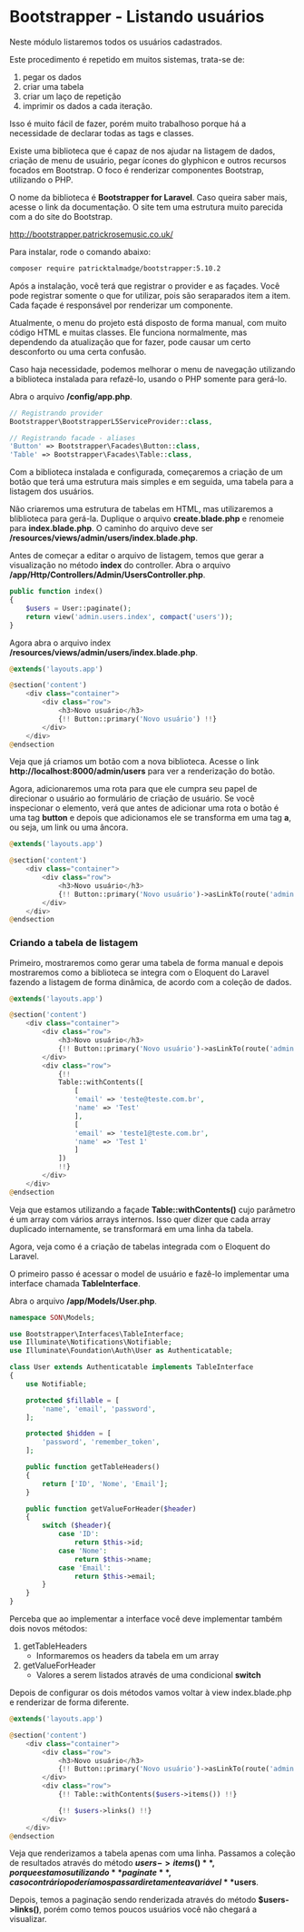 # Bootstrapper - Listando usuários

Neste módulo listaremos todos os usuários cadastrados.

Este procedimento é repetido em muitos sistemas, trata-se de:

1. pegar os dados 
2. criar uma tabela 
3. criar um laço de repetição
4. imprimir os dados a cada iteração.

Isso é muito fácil de fazer, porém muito trabalhoso porque há a necessidade de declarar todas as tags e classes.

Existe uma biblioteca que é capaz de nos ajudar na listagem de dados, criação de menu de usuário, pegar ícones do glyphicon e outros recursos focados em Bootstrap. O foco é renderizar componentes Bootstrap, utilizando o PHP.

O nome da biblioteca é **Bootstrapper for Laravel**. Caso queira saber mais, acesse o link da documentação. O site tem uma estrutura muito parecida com a do site do Bootstrap.

<http://bootstrapper.patrickrosemusic.co.uk/>

Para instalar, rode o comando abaixo:

```sh
composer require patricktalmadge/bootstrapper:5.10.2
```

Após a instalação, você terá que registrar o provider e as façades. Você pode registrar somente o que for utilizar, pois são seraparados item a item. Cada façade é responsável por renderizar um componente.

Atualmente, o menu do projeto está disposto de forma manual, com muito código HTML e muitas classes. Ele funciona normalmente, mas dependendo da atualização que for fazer, pode causar um certo desconforto ou uma certa confusão.

Caso haja necessidade, podemos melhorar o menu de navegação utilizando a biblioteca instalada para refazê-lo, usando o PHP somente para gerá-lo.

Abra o arquivo **/config/app.php**.

```php
// Registrando provider
Bootstrapper\BootstrapperL5ServiceProvider::class,

// Registrando facade - aliases
'Button' => Bootstrapper\Facades\Button::class,
'Table' => Bootstrapper\Facades\Table::class,
```

Com a biblioteca instalada e configurada, começaremos a criação de um botão que terá uma estrutura mais simples e em seguida, uma tabela para a listagem dos usuários.

Não criaremos uma estrutura de tabelas em HTML, mas utilizaremos a bliblioteca para gerá-la. Duplique o arquivo **create.blade.php** e renomeie para **index.blade.php**. O caminho do arquivo deve ser **/resources/views/admin/users/index.blade.php**.

Antes de começar a editar o arquivo de listagem, temos que gerar a visualização no método **index** do controller. Abra o arquivo **/app/Http/Controllers/Admin/UsersController.php**.

```php
public function index()
{
    $users = User::paginate();
    return view('admin.users.index', compact('users'));
}
```

Agora abra o arquivo index **/resources/views/admin/users/index.blade.php**.

```php
@extends('layouts.app')

@section('content')
    <div class="container">
        <div class="row">
            <h3>Novo usuário</h3>
            {!! Button::primary('Novo usuário') !!}
        </div>
    </div>
@endsection
```

Veja que já criamos um botão com a nova biblioteca. Acesse o link **http://localhost:8000/admin/users** para ver a renderização do botão.

Agora, adicionaremos uma rota para que ele cumpra seu papel de direcionar o usuário ao formulário de criação de usuário. Se você inspecionar o elemento, verá que antes de adicionar uma rota o botão é uma tag **button** e depois que adicionamos ele se transforma em uma tag **a**, ou seja, um link ou uma âncora.

```php
@extends('layouts.app')

@section('content')
    <div class="container">
        <div class="row">
            <h3>Novo usuário</h3>
            {!! Button::primary('Novo usuário')->asLinkTo(route('admin.users.create')) !!}
        </div>
    </div>
@endsection
```

### Criando a tabela de listagem

Primeiro, mostraremos como gerar uma tabela de forma manual e depois mostraremos como a biblioteca se integra com o Eloquent do Laravel fazendo a listagem de forma dinâmica, de acordo com a coleção de dados.

```php
@extends('layouts.app')

@section('content')
    <div class="container">
        <div class="row">
            <h3>Novo usuário</h3>
            {!! Button::primary('Novo usuário')->asLinkTo(route('admin.users.create')) !!}
        </div>
        <div class="row">
            {!!
            Table::withContents([
                [
                'email' => 'teste@teste.com.br',
                'name' => 'Test'
                ],
                [
                'email' => 'teste1@teste.com.br',
                'name' => 'Test 1'
                ]
            ])
            !!}
        </div>
    </div>
@endsection
```

Veja que estamos utilizando a façade **Table::withContents()** cujo parâmetro é um array com vários arrays internos. Isso quer dizer que cada array duplicado internamente, se transformará em uma linha da tabela.

Agora, veja como é a criação de tabelas integrada com o Eloquent do Laravel.

O primeiro passo é acessar o model de usuário e fazê-lo implementar uma interface chamada **TableInterface**.

Abra o arquivo **/app/Models/User.php**.

```php
namespace SON\Models;

use Bootstrapper\Interfaces\TableInterface;
use Illuminate\Notifications\Notifiable;
use Illuminate\Foundation\Auth\User as Authenticatable;

class User extends Authenticatable implements TableInterface
{
    use Notifiable;

    protected $fillable = [
        'name', 'email', 'password',
    ];

    protected $hidden = [
        'password', 'remember_token',
    ];

    public function getTableHeaders()
    {
        return ['ID', 'Nome', 'Email'];
    }

    public function getValueForHeader($header)
    {
        switch ($header){
            case 'ID':
                return $this->id;
            case 'Nome':
                return $this->name;
            case 'Email':
                return $this->email;
        }
    }
}
```

Perceba que ao implementar a interface você deve implementar também dois novos métodos:

1. getTableHeaders
	* Informaremos os headers da tabela em um array
2. getValueForHeader
	* Valores a serem listados através de uma condicional **switch**

Depois de configurar os dois métodos vamos voltar à view index.blade.php e renderizar de forma diferente.

```php
@extends('layouts.app')

@section('content')
    <div class="container">
        <div class="row">
            <h3>Novo usuário</h3>
            {!! Button::primary('Novo usuário')->asLinkTo(route('admin.users.create')) !!}
        </div>
        <div class="row">
            {!! Table::withContents($users->items()) !!}

            {!! $users->links() !!}
        </div>
    </div>
@endsection
```

Veja que renderizamos a tabela apenas com uma linha. Passamos a coleção de resultados através do método **$users->items()**, porque estamos utilizando **paginate**, caso contrário poderíamos passar diretamente a variável **$users**.

Depois, temos a paginação sendo renderizada através do método **$users->links()**, porém como temos poucos usuários você não chegará a visualizar.